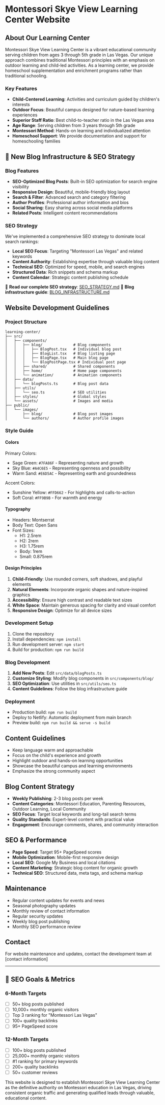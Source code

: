 # Montessori Skye View Learning Center Website

## About Our Learning Center
Montessori Skye View Learning Center is a vibrant educational community serving children from ages 3 through 5th grade in Las Vegas. Our unique approach combines traditional Montessori principles with an emphasis on outdoor learning and child-led activities. As a learning center, we provide homeschool supplementation and enrichment programs rather than traditional schooling.

### Key Features
- **Child-Centered Learning**: Activities and curriculum guided by children's interests
- **Outdoor Focus**: Beautiful campus designed for nature-based learning experiences
- **Superior Staff Ratio**: Best child-to-teacher ratio in the Las Vegas area
- **Age Range**: Serving children from 3 years through 5th grade
- **Montessori Method**: Hands-on learning and individualized attention
- **Homeschool Support**: We provide documentation and support for homeschooling families

## 🚀 New Blog Infrastructure & SEO Strategy

### Blog Features
- **SEO-Optimized Blog Posts**: Built-in SEO optimization for search engine visibility
- **Responsive Design**: Beautiful, mobile-friendly blog layout
- **Search & Filter**: Advanced search and category filtering
- **Author Profiles**: Professional author information and bios
- **Social Sharing**: Easy sharing across social media platforms
- **Related Posts**: Intelligent content recommendations

### SEO Strategy
We've implemented a comprehensive SEO strategy to dominate local search rankings:

- **Local SEO Focus**: Targeting "Montessori Las Vegas" and related keywords
- **Content Authority**: Establishing expertise through valuable blog content
- **Technical SEO**: Optimized for speed, mobile, and search engines
- **Structured Data**: Rich snippets and schema markup
- **Content Calendar**: Strategic content publishing schedule

📖 **Read our complete SEO strategy**: [SEO_STRATEGY.md](./SEO_STRATEGY.md)
📝 **Blog infrastructure guide**: [BLOG_INFRASTRUCTURE.md](./BLOG_INFRASTRUCTURE.md)

## Website Development Guidelines

### Project Structure
```
learning-center/
├── src/
│   ├── components/
│   │   ├── blog/              # Blog components
│   │   │   ├── BlogPost.tsx   # Individual blog post
│   │   │   ├── BlogList.tsx   # Blog listing page
│   │   │   ├── BlogPage.tsx   # Main blog page
│   │   │   └── BlogPostPage.tsx # Individual post page
│   │   ├── shared/            # Shared components
│   │   ├── home/              # Home page components
│   │   └── animation/         # Animation components
│   ├── data/
│   │   └── blogPosts.ts       # Blog post data
│   ├── utils/
│   │   └── seo.ts             # SEO utilities
│   ├── styles/                # Global styles
│   └── assets/                # Images and media
├── public/
│   └── images/
│       ├── blog/              # Blog post images
│       └── authors/           # Author profile images
```

### Style Guide

#### Colors
Primary Colors:
- Sage Green: `#7FA86F` - Representing nature and growth
- Sky Blue: `#A4C6E5` - Representing openness and possibility
- Warm Sand: `#E6D5AC` - Representing earth and groundedness

Accent Colors:
- Sunshine Yellow: `#FFD662` - For highlights and calls-to-action
- Soft Coral: `#FF9B9B` - For warmth and energy

#### Typography
- Headers: Montserrat
- Body Text: Open Sans
- Font Sizes:
  - H1: 2.5rem
  - H2: 2rem
  - H3: 1.75rem
  - Body: 1rem
  - Small: 0.875rem

#### Design Principles
1. **Child-Friendly**: Use rounded corners, soft shadows, and playful elements
2. **Natural Elements**: Incorporate organic shapes and nature-inspired graphics
3. **Accessibility**: Ensure high contrast and readable text sizes
4. **White Space**: Maintain generous spacing for clarity and visual comfort
5. **Responsive Design**: Optimize for all device sizes

### Development Setup
1. Clone the repository
2. Install dependencies: `npm install`
3. Run development server: `npm start`
4. Build for production: `npm run build`

### Blog Development
1. **Add New Posts**: Edit `src/data/blogPosts.ts`
2. **Customize Styling**: Modify blog components in `src/components/blog/`
3. **SEO Optimization**: Use utilities in `src/utils/seo.ts`
4. **Content Guidelines**: Follow the blog infrastructure guide

### Deployment
- Production build: `npm run build`
- Deploy to Netlify: Automatic deployment from main branch
- Preview build: `npm run build && serve -s build`

## Content Guidelines
- Keep language warm and approachable
- Focus on the child's experience and growth
- Highlight outdoor and hands-on learning opportunities
- Showcase the beautiful campus and learning environments
- Emphasize the strong community aspect

## Blog Content Strategy
- **Weekly Publishing**: 2-3 blog posts per week
- **Content Categories**: Montessori Education, Parenting Resources, Outdoor Learning, Local Community
- **SEO Focus**: Target local keywords and long-tail search terms
- **Quality Standards**: Expert-level content with practical value
- **Engagement**: Encourage comments, shares, and community interaction

## SEO & Performance
- **Page Speed**: Target 95+ PageSpeed scores
- **Mobile Optimization**: Mobile-first responsive design
- **Local SEO**: Google My Business and local citations
- **Content Marketing**: Strategic blog content for organic growth
- **Technical SEO**: Structured data, meta tags, and schema markup

## Maintenance
- Regular content updates for events and news
- Seasonal photography updates
- Monthly review of contact information
- Regular security updates
- Weekly blog post publishing
- Monthly SEO performance review

## Contact
For website maintenance and updates, contact the development team at [contact information]

---

## 🎯 SEO Goals & Metrics

### 6-Month Targets
- [ ] 50+ blog posts published
- [ ] 10,000+ monthly organic visitors
- [ ] Top 3 ranking for "Montessori Las Vegas"
- [ ] 100+ quality backlinks
- [ ] 95+ PageSpeed score

### 12-Month Targets
- [ ] 100+ blog posts published
- [ ] 25,000+ monthly organic visitors
- [ ] #1 ranking for primary keywords
- [ ] 200+ quality backlinks
- [ ] 50+ customer reviews

This website is designed to establish Montessori Skye View Learning Center as the definitive authority on Montessori education in Las Vegas, driving consistent organic traffic and generating qualified leads through valuable, educational content.
